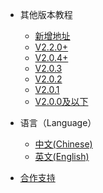 
* 其他版本教程
  * [新增地址](http://kotimedoc.langpy.cn/)
  * [V2.2.0+](v220/getstart)
  * [V2.0.4+](v204/getstart)
  * [V2.0.3](v203/getstart)
  * [V2.0.2](v202/getstart)
  * [V2.0.1](v201/getstart)
  * [V2.0.0及以下](v200/getstart)

* 语言（Language）
  * [中文(Chinese)](v220/introduce)
  * [英文(English)](v220/en/introduce)

* [合作支持](v220/donate)

